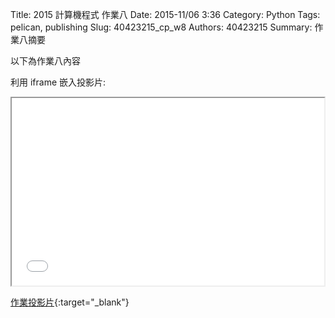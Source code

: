 Title: 2015 計算機程式 作業八
Date: 2015-11/06 3:36
Category: Python
Tags: pelican, publishing
Slug: 40423215_cp_w8
Authors: 40423215
Summary: 作業八摘要

以下為作業八內容

利用 iframe 嵌入投影片:

<iframe src="40423215_cp_w8_p.html" width="500" height="300"></iframe>

[作業投影片](40423215_cp_w8_p.html){:target="_blank"}